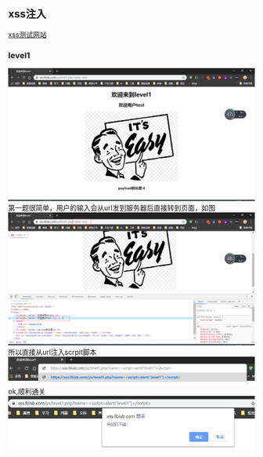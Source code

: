 ## xss注入
[xss测试网站](http://xss.fbisb.com/)
### level1
![xss1](../_media/xss1.png)
第一题很简单，用户的输入会从url发到服务器后直接转到页面，如图
![xss1.1](../_media/xss1.1.png)
所以直接从url注入scrpit脚本
![xss1.2](../_media/xss1.2.png)
ok,顺利通关
![xss1.3](../_media/xss1.3.png)